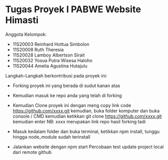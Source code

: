 # Tugas Proyek I PABWE Website Himasti

Anggota Kelompok:
- 11S20003 Reinhard Hottua Simbolon
- 11S20008 Ruth Theresia
- 11S20028 Lamboy Albertson Sirait
- 11S20032 Yosua Putra Wisesa Haloho
- 11S20044 Amelia Agustina Hutajulu

Langkah-Langkah berkontribusi pada proyek ini:
- Forking proyek ini yang berada di sudut kanan atas
- Kemudian masuk ke repo anda yang telah di forking
- Kemudian Clone proyek ini dengan meng copy link code https://github.com/xxxx.git kemudian, buka folder komputer dan buka console / CMD kemudian ketikkan git clone https://github.com/xxxx.git  kemudian enter
NB: xxxx merupakan link repo hasil forking tadi

- Masuk kedalam folder dan buka terminal, ketikkan npm install, tunggu hingga node_module sudah terinstall
- Jalankan website dengan npm start
Percobaan test update project local dari remote github
